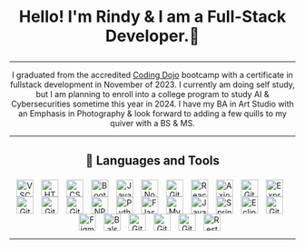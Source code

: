 # <p align="center">Hello! I'm Rindy & I am a Full-Stack Developer.👋</p>
<hr>
<p align="center">
I graduated from the accredited <a href="https://www.codingdojo.com/">Coding Dojo</a> bootcamp with a certificate in fullstack development in November of 2023. I currently am doing self study, but I am planning to enroll into a college program to study AI & Cybersecurities sometime this year in 2024. I have my BA in Art Studio with an Emphasis in Photography & look forward to adding a few quills to my quiver with a BS & MS.
</p>

<hr>

## <p align="center">🧰 Languages and Tools</p>

<div align="center">
  
  <img align="center" alt="VSCode" width="30px" style="padding-right:10px;" src="https://cdn.jsdelivr.net/gh/devicons/devicon@latest/icons/vscode/vscode-original.svg" title="VS Code" />
  <img align="center" alt="HTML" width="30px" style="padding-right:10px;" src="https://cdn.jsdelivr.net/gh/devicons/devicon@latest/icons/html5/html5-original.svg" title="HTML5" />
  <img align="center" alt="CSS" width="30px" style="padding-right:10px;" src="https://cdn.jsdelivr.net/gh/devicons/devicon@latest/icons/css3/css3-original.svg" title="CSS3" />
  <img align="center" alt="Bootstrap" width="30px" style="padding-right:10px;" src="https://cdn.jsdelivr.net/gh/devicons/devicon@latest/icons/bootstrap/bootstrap-original.svg" title="Bootstrap" />
  <img align="center" alt="JavaScript" width="30px" style="padding-right:10px;" src="https://cdn.jsdelivr.net/gh/devicons/devicon@latest/icons/javascript/javascript-original.svg" title="JavaScript" />
  <img align="center" alt="NodeJS" width="30px" style="padding-right:10px;" src="https://cdn.jsdelivr.net/gh/devicons/devicon@latest/icons/nodejs/nodejs-original-wordmark.svg" title="NodeJS" />
  <img align="center" alt="GitHub" width="30px" style="padding-right:10px;" src="https://cdn.jsdelivr.net/gh/devicons/devicon@latest/icons/json/json-original.svg" title="JSON" />
  <img align="center" alt="React" width="30px" style="padding-right:10px;" src="https://cdn.jsdelivr.net/gh/devicons/devicon@latest/icons/react/react-original.svg" title="React" />
  <img align="center" alt="Axios" width="30px" style="padding-right:10px;" src="https://cdn.jsdelivr.net/gh/devicons/devicon@latest/icons/axios/axios-plain.svg" title="Axios" />
  <img align="center" alt="Git" width="30px" style="padding-right:10px;" src="https://cdn.jsdelivr.net/gh/devicons/devicon@latest/icons/vitejs/vitejs-original.svg" title="ViteJS" />
  <img align="center" alt="Express" width="30px" style="padding-right:10px;" src="https://cdn.jsdelivr.net/gh/devicons/devicon@latest/icons/express/express-original.svg" title="Express" />
  <img align="center" alt="GitHub" width="30px" style="padding-right:10px;" src="https://cdn.jsdelivr.net/gh/devicons/devicon@latest/icons/reactrouter/reactrouter-original.svg" title="ReactRouter" />
  <img align="center" alt="GitHub" width="30px" style="padding-right:10px;" src="https://cdn.jsdelivr.net/gh/devicons/devicon@latest/icons/mongodb/mongodb-original.svg" title="MongoDB" />
  <img align="center" alt="GitHub" width="30px" style="padding-right:10px;" src="https://cdn.jsdelivr.net/gh/devicons/devicon@latest/icons/mongoose/mongoose-original.svg" title="Mongoose" />
  <img align="center" alt="NPM" width="30px" style="padding-right:10px;" src="https://cdn.jsdelivr.net/gh/devicons/devicon@latest/icons/npm/npm-original-wordmark.svg" title="NPM" />
  <img align="center" alt="Python" width="30px" style="padding-right:10px;" src="https://cdn.jsdelivr.net/gh/devicons/devicon@latest/icons/python/python-original.svg" title="Python" />
  <img align="center" alt="Flask" width="30px" style="padding-right:10px;" src="https://cdn.jsdelivr.net/gh/devicons/devicon@latest/icons/flask/flask-original.svg" title="Flask" />
  <img align="center" alt="MySQL" width="30px" style="padding-right:10px;" src="https://cdn.jsdelivr.net/gh/devicons/devicon@latest/icons/mysql/mysql-original.svg" title="MySQL" />
  <img align="center" alt="Java" width="30px" style="padding-right:10px;" src="https://cdn.jsdelivr.net/gh/devicons/devicon@latest/icons/java/java-original.svg" title="Java" />
  <img align="center" alt="Spring" width="30px" style="padding-right:10px;" src="https://cdn.jsdelivr.net/gh/devicons/devicon@latest/icons/spring/spring-original.svg" title="Spring Boot" />
  <img align="center" alt="Eclipse" width="30px" style="padding-right:10px;" src="https://cdn.jsdelivr.net/gh/devicons/devicon@latest/icons/eclipse/eclipse-original.svg" title="Eclipse" />
  <img align="center" alt="GitHub" width="30px" style="padding-right:10px;" src="https://cdn.jsdelivr.net/gh/devicons/devicon@latest/icons/maven/maven-original.svg" title="Maven" />
  <img align="center" alt="Figma" width="30px" style="padding-right:10px;" src="https://cdn.jsdelivr.net/gh/devicons/devicon@latest/icons/figma/figma-original.svg" title="Figma" />
  <img align="center" alt="Balsamiq" width="30px" style="padding-right:10px;" src="https://www.vectorlogo.zone/logos/balsamiq/balsamiq-icon.svg" title="Balsamiq" />
  <img align="center" alt="GitHub" width="30px" style="padding-right:10px;" src="https://cdn.jsdelivr.net/gh/devicons/devicon@latest/icons/postman/postman-original.svg" title="Postman" />
  <img align="center" alt="GitHub" width="30px" style="padding-right:10px;" src="https://cdn.jsdelivr.net/gh/devicons/devicon@latest/icons/github/github-original.svg" title="GitHub" />
  <img align="center" alt="Git" width="30px" style="padding-right:10px;" src="https://cdn.jsdelivr.net/gh/devicons/devicon@latest/icons/git/git-original.svg" title="Git" />
  <img align="center" alt="Rest API" width="30px" style="padding-right:10px;" src="https://uxwing.com/rest-api-icon/" title="Rest API" />

</div>
<hr>

